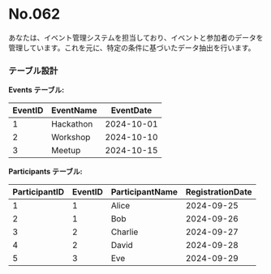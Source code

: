 # No.062

あなたは、イベント管理システムを担当しており、イベントと参加者のデータを管理しています。これを元に、特定の条件に基づいたデータ抽出を行います。

### テーブル設計

**Events テーブル:**

| EventID | EventName   | EventDate   |
|---------|-------------|-------------|
| 1       | Hackathon   | 2024-10-01  |
| 2       | Workshop    | 2024-10-10  |
| 3       | Meetup      | 2024-10-15  |

**Participants テーブル:**

| ParticipantID | EventID | ParticipantName | RegistrationDate |
|---------------|---------|-----------------|------------------|
| 1             | 1       | Alice           | 2024-09-25       |
| 2             | 1       | Bob             | 2024-09-26       |
| 3             | 2       | Charlie         | 2024-09-27       |
| 4             | 2       | David           | 2024-09-28       |
| 5             | 3       | Eve             | 2024-09-29       |
